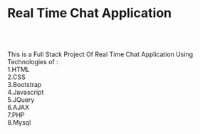 # Real Time Chat Application 
<br><br>

This is a Full Stack Project Of Real Time Chat Application Using Technologies of : <br>
1.HTML <br>
2.CSS <br>
3.Bootstrap <br>
4.Javascript <br>
5.JQuery <br>
6.AJAX <br>
7.PHP <br>
8.Mysql <br>
